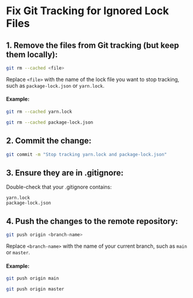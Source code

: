 # Fix Git Tracking for Ignored Lock Files

## 1. Remove the files from Git tracking (but keep them locally):
```bash
git rm --cached <file>
```
Replace `<file>` with the name of the lock file you want to stop tracking, such as `package-lock.json` or `yarn.lock`.
#### Example:
```bash
git rm --cached yarn.lock
```
```bash
git rm --cached package-lock.json
```






## 2. Commit the change:
```bash
git commit -m "Stop tracking yarn.lock and package-lock.json"
```







## 3. Ensure they are in .gitignore:
Double-check that your .gitignore contains:
```plaintext
yarn.lock   
package-lock.json
``` 







## 4. Push the changes to the remote repository:
```bash
git push origin <branch-name>
```
Replace `<branch-name>` with the name of your current branch, such as `main` or `master`.
#### Example:
```bash
git push origin main
```
```bash
git push origin master
```
